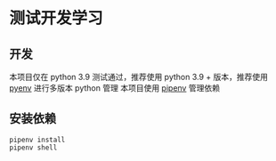 # 测试开发学习

## 开发
本项目仅在 python 3.9 测试通过，推荐使用 python 3.9 + 版本，推荐使用 [pyenv](https://github.com/pyenv/pyenv) 进行多版本 python 管理
本项目使用 [pipenv](https://github.com/pypa/pipenv) 管理依赖
## 安装依赖
```
pipenv install
pipenv shell
```